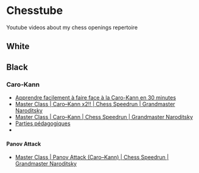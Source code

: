 # Chesstube
Youtube videos about my chess openings repertoire

## White

## Black

### Caro-Kann
- [Apprendre facilement à faire face à la Caro-Kann en 30 minutes](https://www.youtube.com/watch?v=vXbi9urYjWA&t=2s)
- [Master Class | Caro–Kann x2!! | Chess Speedrun | Grandmaster Naroditsky](https://www.youtube.com/watch?v=kO4qTTR0B7o)
- [Master Class | Caro–Kann | Chess Speedrun | Grandmaster Naroditsky](https://www.youtube.com/watch?v=4GIsh7cTsHc)
- [Parties pédagogiques](https://www.youtube.com/watch?v=-Yfwzsg32Pk)
- 
#### Panov Attack

- [Master Class | Panov Attack (Caro–Kann) | Chess Speedrun | Grandmaster Naroditsky](https://www.youtube.com/watch?v=KV90PAgPO2A)
